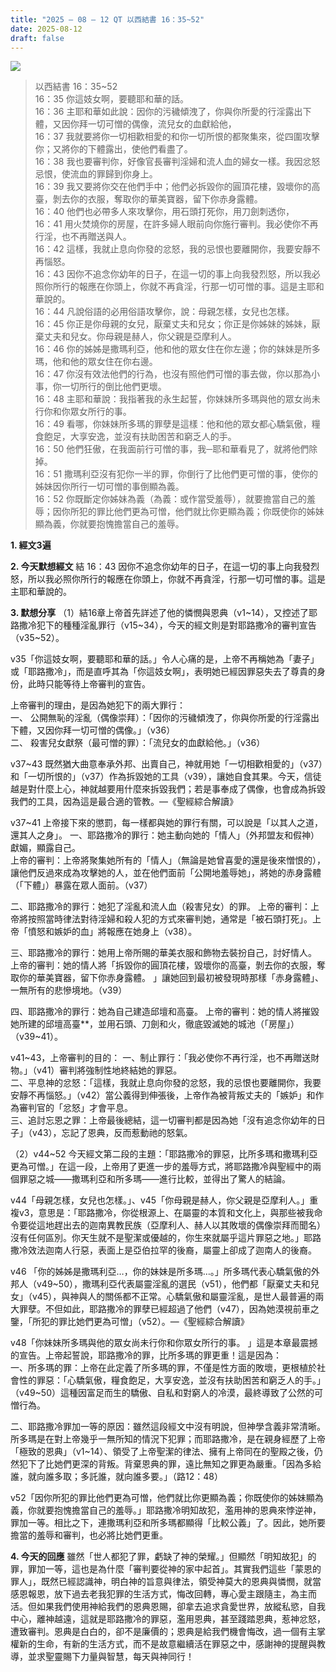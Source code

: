 ```yaml
---
title: "2025 – 08 – 12 QT 以西結書 16：35~52"
date: 2025-08-12
draft: false
---
```


![](/images/qt.jpg)
> 以西結書 16：35~52  
> 16：35 你這妓女啊，要聽耶和華的話。  
> 16：36 主耶和華如此說：因你的污穢傾洩了，你與你所愛的行淫露出下體，又因你拜一切可憎的偶像，流兒女的血獻給他，  
> 16：37 我就要將你一切相歡相愛的和你一切所恨的都聚集來，從四圍攻擊你；又將你的下體露出，使他們看盡了。  
> 16：38 我也要審判你，好像官長審判淫婦和流人血的婦女一樣。我因忿怒忌恨，使流血的罪歸到你身上。  
> 16：39 我又要將你交在他們手中；他們必拆毀你的圓頂花樓，毀壞你的高臺，剝去你的衣服，奪取你的華美寶器，留下你赤身露體。  
> 16：40 他們也必帶多人來攻擊你，用石頭打死你，用刀劍刺透你，  
> 16：41 用火焚燒你的房屋，在許多婦人眼前向你施行審判。我必使你不再行淫，也不再贈送與人。  
> 16：42 這樣，我就止息向你發的忿怒，我的忌恨也要離開你，我要安靜不再惱怒。  
> 16：43 因你不追念你幼年的日子，在這一切的事上向我發烈怒，所以我必照你所行的報應在你頭上，你就不再貪淫，行那一切可憎的事。這是主耶和華說的。  
> 16：44 凡說俗語的必用俗語攻擊你，說：母親怎樣，女兒也怎樣。  
> 16：45 你正是你母親的女兒，厭棄丈夫和兒女；你正是你姊妹的姊妹，厭棄丈夫和兒女。你母親是赫人，你父親是亞摩利人。  
> 16：46 你的姊姊是撒瑪利亞，他和他的眾女住在你左邊；你的妹妹是所多瑪，他和他的眾女住在你右邊。  
> 16：47 你沒有效法他們的行為，也沒有照他們可憎的事去做，你以那為小事，你一切所行的倒比他們更壞。  
> 16：48 主耶和華說：我指著我的永生起誓，你妹妹所多瑪與他的眾女尚未行你和你眾女所行的事。  
> 16：49 看哪，你妹妹所多瑪的罪孽是這樣：他和他的眾女都心驕氣傲，糧食飽足，大享安逸，並沒有扶助困苦和窮乏人的手。  
> 16：50 他們狂傲，在我面前行可憎的事，我─耶和華看見了，就將他們除掉。  
> 16：51 撒瑪利亞沒有犯你一半的罪，你倒行了比他們更可憎的事，使你的姊妹因你所行一切可憎的事倒顯為義。  
> 16：52 你既斷定你姊妹為義（為義：或作當受羞辱），就要擔當自己的羞辱；因你所犯的罪比他們更為可憎，他們就比你更顯為義；你既使你的姊妹顯為義，你就要抱愧擔當自己的羞辱。

**1. 經文3遍**

**2. 今天默想經文**
結 16：43 因你不追念你幼年的日子，在這一切的事上向我發烈怒，所以我必照你所行的報應在你頭上，你就不再貪淫，行那一切可憎的事。這是主耶和華說的。  

**3. 默想分享**
（1）結16章上帝首先詳述了他的憐憫與恩典（v1\~14），又控述了耶路撒冷犯下的種種淫亂罪行（v15\~34），今天的經文則是對耶路撒冷的審判宣告（v35\~52）。

v35「你這妓女啊，要聽耶和華的話。」令人心痛的是，上帝不再稱她為「妻子」或「耶路撒冷」，而是直呼其為「你這妓女啊」，表明她已經因罪惡失去了尊貴的身份，此時只能等待上帝審判的宣告。

上帝審判的理由，是因為她犯下的兩大罪行：  
一、 公開無恥的淫亂（偶像崇拜）：「因你的污穢傾洩了，你與你所愛的行淫露出下體，又因你拜一切可憎的偶像。」（v36）  
二、 殺害兒女獻祭（最可憎的罪）：「流兒女的血獻給他。」（v36）

v37\~43 既然猶大曲意奉承外邦、出賣自己，神就用她「一切相歡相愛的」（v37）和「一切所恨的」（v37）作為拆毀她的工具（v39），讓她自食其果。今天，信徒越是對什麼上心，神就越要用什麼來拆毀我們；若是事奉成了偶像，也會成為拆毀我們的工具，因為這是最合適的管教。—《聖經綜合解讀》

v37\~41 上帝接下來的懲罰，每一樣都與她的罪行有關，可以說是「以其人之道，還其人之身」。
一、耶路撒冷的罪行：她主動向她的「情人」（外邦盟友和假神）獻媚，顯露自己。   
上帝的審判：上帝將聚集她所有的「情人」（無論是她曾喜愛的還是後來憎恨的），讓他們反過來成為攻擊她的人，並在他們面前「公開地羞辱她」，將她的赤身露體（「下體」）暴露在眾人面前。（v37）

二、耶路撒冷的罪行：她犯了淫亂和流人血（殺害兒女）的罪。
上帝的審判：上帝將按照當時律法對待淫婦和殺人犯的方式來審判她，通常是「被石頭打死」。上帝「憤怒和嫉妒的血」將報應在她身上（v38）。

三、耶路撒冷的罪行：她用上帝所賜的華美衣服和飾物去裝扮自己，討好情人。
上帝的審判：她的情人將「拆毀你的圓頂花樓，毀壞你的高臺，剝去你的衣服，奪取你的華美寶器，留下你赤身露體。 」讓她回到最初被發現時那樣「赤身露體」、一無所有的悲慘境地。（v39）

四、耶路撒冷的罪行：她為自己建造邱壇和高臺。
上帝的審判：她的情人將摧毀她所建的邱壇高臺**，並用石頭、刀劍和火，徹底毀滅她的城池（「房屋」）（v39\~41）。

v41\~43，上帝審判的目的：
一、制止罪行：「我必使你不再行淫，也不再贈送財物。」（v41）審判將強制性地終結她的罪惡。  
二、平息神的忿怒：「這樣，我就止息向你發的忿怒，我的忌恨也要離開你，我要安靜不再惱怒。」（v42）當公義得到伸張後，上帝作為被背叛丈夫的「嫉妒」和作為審判官的「忿怒」才會平息。  
三、追討忘恩之罪：上帝最後總結，這一切審判都是因為她「沒有追念你幼年的日子」（v43），忘記了恩典，反而惹動祂的怒氣。

（2）v44\~52 今天經文第二段的主題：「耶路撒冷的罪惡，比所多瑪和撒瑪利亞更為可憎。」在這一段，上帝用了更進一步的羞辱方式，將耶路撒冷與聖經中的兩個罪惡之城——撒瑪利亞和所多瑪——進行比較，並得出了驚人的結論。

v44「母親怎樣，女兒也怎樣。」、v45「你母親是赫人，你父親是亞摩利人。」重複v3，意思是：「耶路撒冷，你從根源上、在屬靈的本質和文化上，與那些被我命令要從這地趕出去的迦南異教民族（亞摩利人、赫人以其敗壞的偶像崇拜而聞名）沒有任何區別。你天生就不是聖潔或優越的，你生來就屬乎這片罪惡之地。」耶路撒冷效法迦南人行惡，表面上是亞伯拉罕的後裔，屬靈上卻成了迦南人的後裔。

v46 「你的姊姊是撒瑪利亞…，你的妹妹是所多瑪…。」所多瑪代表心驕氣傲的外邦人（v49\~50），撒瑪利亞代表屬靈淫亂的選民（v51），他們都「厭棄丈夫和兒女」（v45），與神與人的關係都不正常。心驕氣傲和屬靈淫亂，是世人最普遍的兩大罪孽。不但如此，耶路撒冷的罪孽已經超過了他們（v47），因為她漠視前車之鑒，「所犯的罪比她們更為可憎」（v52）。—《聖經綜合解讀》

v48「你妹妹所多瑪與他的眾女尚未行你和你眾女所行的事。 」這是本章最震撼的宣告。上帝起誓說，耶路撒冷的罪，比所多瑪的罪更重！這是因為：  
一、所多瑪的罪：上帝在此定義了所多瑪的罪，不僅是性方面的敗壞，更根植於社會性的罪惡：「心驕氣傲，糧食飽足，大享安逸，並沒有扶助困苦和窮乏人的手。」（v49\~50）這種因富足而生的驕傲、自私和對窮人的冷漠，最終導致了公然的可憎行為。

二、耶路撒冷罪加一等的原因：雖然這段經文中沒有明說，但神學含義非常清晰。所多瑪是在對上帝幾乎一無所知的情況下犯罪；而耶路撒冷，是在親身經歷了上帝「極致的恩典」（v1\~14）、領受了上帝聖潔的律法、擁有上帝同在的聖殿之後，仍然犯下了比她們更深的背叛。背棄恩典的罪，遠比無知之罪更為嚴重。「因為多給誰，就向誰多取；多託誰，就向誰多要。」（路12：48）

v52「因你所犯的罪比他們更為可憎，他們就比你更顯為義；你既使你的姊妹顯為義，你就要抱愧擔當自己的羞辱。」耶路撒冷明知故犯，濫用神的恩典來悖逆神，罪加一等。相比之下，連撒瑪利亞和所多瑪都顯得「比較公義」了。因此，她所要擔當的羞辱和審判，也必將比她們更重。

**4. 今天的回應**
雖然「世人都犯了罪，虧缺了神的榮耀。」但顯然「明知故犯」的罪，罪加一等，這也是為什麼「審判要從神的家中起首」。其實我們這些「蒙恩的罪人」，既然已經認識神，明白神的旨意與律法，領受神莫大的恩典與憐憫，就當感恩報恩，放下過去老我犯罪的生活方式，悔改回轉，專心愛主跟隨主，為主而活。但如果我們使用神給我們的恩典恩賜，卻拿去追求貪愛世界，放縱私慾，自我中心，離神越遠，這就是耶路撒冷的罪惡，濫用恩典，甚至踐踏恩典，惹神忿怒，遭致審判。恩典是白白的，卻不是廉價的；恩典是給我們機會悔改，過一個有主掌權新的生命，有新的生活方式，而不是故意繼續活在罪惡之中，感謝神的提醒與教導，並求聖靈賜下力量與智慧，每天與神同行！

